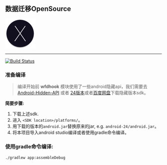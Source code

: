 ## 数据迁移OpenSource

![Logo](app/src/main/res/mipmap-xhdpi/ic_launcher_dark.png)

--------------

[![Build Status](https://travis-ci.org/Tornaco/DataMigration.svg?branch=master)](https://travis-ci.org/Tornaco/DataMigration)

### 准备编译

> 编译开始前
**wfdhook** 模块使用了一些android隐藏api，我们需要去 [Android-Hidden-API](https://github.com/anggrayudi/android-hidden-api) 或者 [24版本](https://github.com/Tornaco/Hidden-api-android-24)或者[百度网盘](http://pan.baidu.com/s/1dF6EcSx)下载隐藏版本sdk。

**简要步骤:**           
1. 下载上述sdk.
2. 进入 ```<SDK location>/platforms/```。
3. 用下载的版本的```android.jar```替换原来的jar, e.g. ```android-24/android.jar```。
4. 将本项目导入android studio编译或者使用gradle命令编译。

### 使用gradle命令编译:
```
./gradlew app:assembleDebug
```

